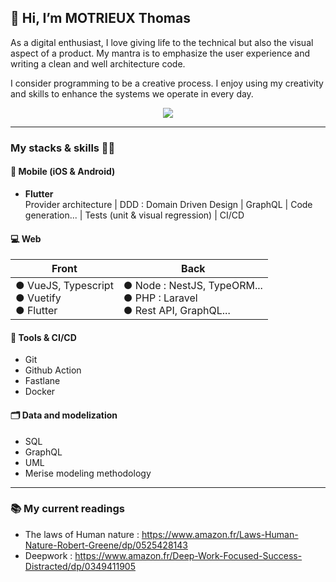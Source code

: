 ## 👋 Hi, I’m MOTRIEUX Thomas
As a digital enthusiast, I love giving life to the technical but also the visual aspect of a product.
My mantra is to emphasize the user experience and writing a clean and well architecture code.

I consider programming to be a creative process. I enjoy using my creativity and skills to enhance the systems we operate in every day.

<p align="center">
  <img align="center" src="https://github-readme-stats.vercel.app/api?username=motrieux-thomas&count_private=true&bg_color=30,e96443,904e95&title_color=fff&text_color=fff" />
</p>

---

### My stacks & skills 👨‍💻

#### 📱 Mobile (iOS & Android)

- **Flutter** <br>
Provider architecture | DDD : Domain Driven Design | GraphQL | Code generation... | Tests (unit & visual regression) | CI/CD

#### 💻 Web
| **Front** | **Back** |
|-----------|----------|
| ● VueJS, Typescript <br> ● Vuetify <br> ● Flutter | ● Node : NestJS, TypeORM... <br> ● PHP : Laravel <br> ● Rest API, GraphQL... |

#### 🚀 Tools & CI/CD 

- Git
- Github Action
- Fastlane
- Docker

#### 🗂️ Data and modelization

- SQL
- GraphQL
- UML
- Merise modeling methodology

---

### 📚 My current readings 
- The laws of Human nature : https://www.amazon.fr/Laws-Human-Nature-Robert-Greene/dp/0525428143
- Deepwork : https://www.amazon.fr/Deep-Work-Focused-Success-Distracted/dp/0349411905
